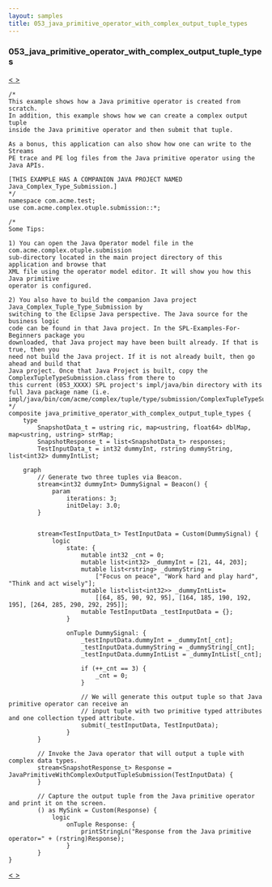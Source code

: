 ```yaml
---
layout: samples
title: 053_java_primitive_operator_with_complex_output_tuple_types
---
```


### 053_java_primitive_operator_with_complex_output_tuple_types

<div class="sampleNav"><a class="button" href="/streamsx.documentation/samples/spl-for-beginner/052_streams_to_python_python_wrapper_example_streams_to_python_spl/"> < </a><a class="button" href="/streamsx.documentation/samples/spl-for-beginner/054_serialize_deserialize_tuples_com_acme_test_serialize_deserialize_tuples_spl/"> > </a>
</div>

~~~~~~
/*
This example shows how a Java primitive operator is created from scratch.
In addition, this example shows how we can create a complex output tuple
inside the Java primitive operator and then submit that tuple.

As a bonus, this application can also show how one can write to the Streams
PE trace and PE log files from the Java primitive operator using the Java APIs.

[THIS EXAMPLE HAS A COMPANION JAVA PROJECT NAMED Java_Complex_Type_Submission.]
*/
namespace com.acme.test;
use com.acme.complex.otuple.submission::*;

/*
Some Tips:
 
1) You can open the Java Operator model file in the com.acme.complex.otuple.submission
sub-directory located in the main project directory of this application and browse that
XML file using the operator model editor. It will show you how this Java primitive
operator is configured.
 
2) You also have to build the companion Java project Java_Complex_Tuple_Type_Submission by
switching to the Eclipse Java perspective. The Java source for the business logic 
code can be found in that Java project. In the SPL-Examples-For-Beginners package you 
downloaded, that Java project may have been built already. If that is true, then you
need not build the Java project. If it is not already built, then go ahead and build that
Java project. Once that Java Project is built, copy the ComplexTupleTypeSubmission.class from there to 
this current (053_XXXX) SPL project's impl/java/bin directory with its
full Java package name (i.e. impl/java/bin/com/acme/complex/tuple/type/submission/ComplexTupleTypeSubmission.class)
*/
composite java_primitive_operator_with_complex_output_tuple_types {
	type
		SnapshotData_t = ustring ric, map<ustring, float64> dblMap, map<ustring, ustring> strMap;
		SnapshotResponse_t = list<SnapshotData_t> responses; 
		TestInputData_t = int32 dummyInt, rstring dummyString, list<int32> dummyIntList;
		
	graph
		// Generate two three tuples via Beacon.
		stream<int32 dummyInt> DummySignal = Beacon() {
			param
				iterations: 3;
				initDelay: 3.0;
		}
		
		
		stream<TestInputData_t> TestInputData = Custom(DummySignal) {
			logic
				state: {
					mutable int32 _cnt = 0;
					mutable list<int32> _dummyInt = [21, 44, 203];
					mutable list<rstring> _dummyString = 
						["Focus on peace", "Work hard and play hard", "Think and act wisely"];
					mutable list<list<int32>> _dummyIntList= 
						[[64, 85, 90, 92, 95], [164, 185, 190, 192, 195], [264, 285, 290, 292, 295]];
					mutable TestInputData _testInputData = {};
				}
				
				onTuple DummySignal: {
					_testInputData.dummyInt = _dummyInt[_cnt];
					_testInputData.dummyString = _dummyString[_cnt];
					_testInputData.dummyIntList = _dummyIntList[_cnt];
					
					if (++_cnt == 3) {
						_cnt = 0;
					}

					// We will generate this output tuple so that Java primitive operator can receive an
					// input tuple with two primitive typed attributes and one collection typed attribute.					
					submit(_testInputData, TestInputData);
				}
		}
		
		// Invoke the Java operator that will output a tuple with complex data types.
		stream<SnapshotResponse_t> Response = JavaPrimitiveWithComplexOutputTupleSubmission(TestInputData) {
		}
		
		// Capture the output tuple from the Java primitive operator and print it on the screen.
		() as MySink = Custom(Response) {
			logic
				onTuple Response: {
					printStringLn("Response from the Java primitive operator=" + (rstring)Response);
				}
		}
}

~~~~~~

<div class="sampleNav"><a class="button" href="/streamsx.documentation/samples/spl-for-beginner/052_streams_to_python_python_wrapper_example_streams_to_python_spl/"> < </a><a class="button" href="/streamsx.documentation/samples/spl-for-beginner/054_serialize_deserialize_tuples_com_acme_test_serialize_deserialize_tuples_spl/"> > </a>
</div>


